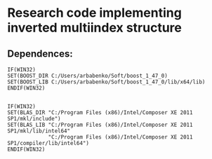 # Research code implementing inverted multiindex structure
Dependences:
-----------

`````````
IF(WIN32)
SET(BOOST_DIR C:/Users/arbabenko/Soft/boost_1_47_0)
SET(BOOST_LIB C:/Users/arbabenko/Soft/boost_1_47_0/lib/x64/lib)
ENDIF(WIN32)


IF(WIN32)
SET(BLAS_DIR "C:/Program Files (x86)/Intel/Composer XE 2011 SP1/mkl/include")
SET(BLAS_LIB "C:/Program Files (x86)/Intel/Composer XE 2011 SP1/mkl/lib/intel64"
             "C:/Program Files (x86)/Intel/Composer XE 2011 SP1/compiler/lib/intel64")
ENDIF(WIN32)
``````````
